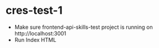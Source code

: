# cres-test-1

- Make sure frontend-api-skills-test project is running on http://localhost:3001
- Run Index HTML
